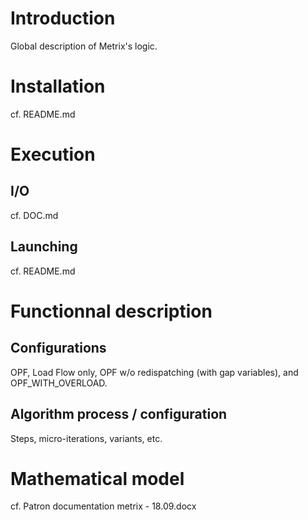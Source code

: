 # Introduction

Global description of Metrix's logic.

# Installation

cf. README.md

# Execution

## I/O

cf. DOC.md

## Launching

cf. README.md

# Functionnal description

## Configurations

OPF, Load Flow only, OPF w/o redispatching (with gap variables), and OPF_WITH_OVERLOAD.

## Algorithm process / configuration

Steps, micro-iterations, variants, etc.

# Mathematical model

cf. Patron documentation metrix - 18.09.docx


